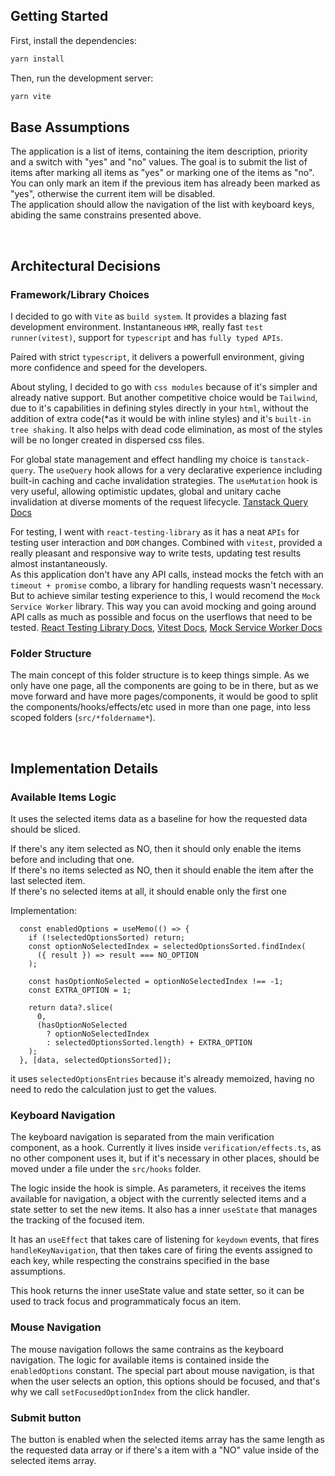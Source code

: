 ## Getting Started

First, install the dependencies:

```bash
yarn install
```

Then, run the development server:

```bash
yarn vite
```

## Base Assumptions

The application is a list of items, containing the item description, priority and a switch with "yes" and "no" values. The goal is to submit the list of items after marking all items as "yes" or marking one of the items as "no". You can only mark an item if the previous item has already been marked as "yes", otherwise the current item will be disabled. <br />
The application should allow the navigation of the list with keyboard keys, abiding the same constrains presented above.

<br />

## Architectural Decisions

### Framework/Library Choices

I decided to go with `Vite` as `build system`. It provides a blazing fast development environment. Instantaneous `HMR`, really fast `test runner(vitest)`, support for `typescript` and has `fully typed APIs`.

Paired with strict `typescript`, it delivers a powerfull environment, giving more confidence and speed for the developers.

About styling, I decided to go with `css modules` because of it's simpler and already native support. But another competitive choice would be `Tailwind`, due to it's capabilities in defining styles directly in your `html`, without the addition of extra code(\*as it would be with inline styles) and it's `built-in tree shaking`. It also helps with dead code elimination, as most of the styles will be no longer created in dispersed css files.

For global state management and effect handling my choice is `tanstack-query`. The `useQuery` hook allows for a very declarative experience including built-in caching and cache invalidation strategies. The `useMutation` hook is very useful, allowing optimistic updates, global and unitary cache invalidation at diverse moments of the request lifecycle. [Tanstack Query Docs](https://tanstack.com/query/v4)
<br/>

For testing, I went with `react-testing-library` as it has a neat `APIs` for testing user interaction and `DOM` changes. Combined with `vitest`, provided a really pleasant and responsive way to write tests, updating test results almost instantaneously.<br />
As this application don't have any API calls, instead mocks the fetch with an `timeout + promise` combo, a library for handling requests wasn't necessary. But to achieve similar testing experience to this, I would recomend the `Mock Service Worker` library. This way you can avoid mocking and going around API calls as much as possible and focus on the userflows that need to be tested. [React Testing Library Docs](https://testing-library.com/docs/), [Vitest Docs](https://vitest.dev/guide), [Mock Service Worker Docs](https://mswjs.io/docs)

### Folder Structure

The main concept of this folder structure is to keep things simple. As we only have one page, all the components are going to be in there, but as we move forward and have more pages/components, it would be good to split the components/hooks/effects/etc used in more than one page, into less scoped folders (`src/*foldername*`).

<br />

## Implementation Details

### Available Items Logic

It uses the selected items data as a baseline for how the requested data should be sliced.

If there's any item selected as NO, then it should only enable the items before and including that one.<br/>
If there's no items selected as NO, then it should enable the item after the last selected item.<br/>
If there's no selected items at all, it should enable only the first one

Implementation:

```
  const enabledOptions = useMemo(() => {
    if (!selectedOptionsSorted) return;
    const optionNoSelectedIndex = selectedOptionsSorted.findIndex(
      ({ result }) => result === NO_OPTION
    );

    const hasOptionNoSelected = optionNoSelectedIndex !== -1;
    const EXTRA_OPTION = 1;

    return data?.slice(
      0,
      (hasOptionNoSelected
        ? optionNoSelectedIndex
        : selectedOptionsSorted.length) + EXTRA_OPTION
    );
  }, [data, selectedOptionsSorted]);
```

it uses `selectedOptionsEntries` because it's already memoized, having no need to redo the calculation just to get the values.

### Keyboard Navigation

The keyboard navigation is separated from the main verification component, as a hook. Currently it lives inside `verification/effects.ts`, as no other component uses it, but if it's necessary in other places, should be moved under a file under the `src/hooks` folder.

The logic inside the hook is simple. As parameters, it receives the items available for navigation, a object with the currently selected items and a state setter to set the new items. It also has a inner `useState` that manages the tracking of the focused item.

It has an `useEffect` that takes care of listening for `keydown` events, that fires `handleKeyNavigation`, that then takes care of firing the events assigned to each key, while respecting the constrains specified in the base assumptions.

This hook returns the inner useState value and state setter, so it can be used to track focus and programmaticaly focus an item.

### Mouse Navigation

The mouse navigation follows the same contrains as the keyboard navigation. The logic for available items is contained inside the `enabledOptions` constant. The special part about mouse navigation, is that when the user selects an option, this options should be focused, and that's why we call `setFocusedOptionIndex` from the click handler.

### Submit button

The button is enabled when the selected items array has the same length as the requested data array or if there's a item with a "NO" value inside of the selected items array.
